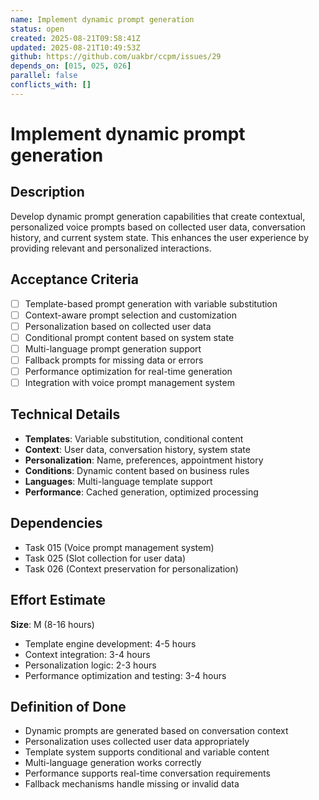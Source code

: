 ```yaml
---
name: Implement dynamic prompt generation
status: open
created: 2025-08-21T09:58:41Z
updated: 2025-08-21T10:49:53Z
github: https://github.com/uakbr/ccpm/issues/29
depends_on: [015, 025, 026]
parallel: false
conflicts_with: []
---
```


# Implement dynamic prompt generation

## Description
Develop dynamic prompt generation capabilities that create contextual, personalized voice prompts based on collected user data, conversation history, and current system state. This enhances the user experience by providing relevant and personalized interactions.

## Acceptance Criteria
- [ ] Template-based prompt generation with variable substitution
- [ ] Context-aware prompt selection and customization
- [ ] Personalization based on collected user data
- [ ] Conditional prompt content based on system state
- [ ] Multi-language prompt generation support
- [ ] Fallback prompts for missing data or errors
- [ ] Performance optimization for real-time generation
- [ ] Integration with voice prompt management system

## Technical Details
- **Templates**: Variable substitution, conditional content
- **Context**: User data, conversation history, system state
- **Personalization**: Name, preferences, appointment history
- **Conditions**: Dynamic content based on business rules
- **Languages**: Multi-language template support
- **Performance**: Cached generation, optimized processing

## Dependencies
- Task 015 (Voice prompt management system)
- Task 025 (Slot collection for user data)
- Task 026 (Context preservation for personalization)

## Effort Estimate
**Size**: M (8-16 hours)
- Template engine development: 4-5 hours
- Context integration: 3-4 hours
- Personalization logic: 2-3 hours
- Performance optimization and testing: 3-4 hours

## Definition of Done
- Dynamic prompts are generated based on conversation context
- Personalization uses collected user data appropriately
- Template system supports conditional and variable content
- Multi-language generation works correctly
- Performance supports real-time conversation requirements
- Fallback mechanisms handle missing or invalid data
